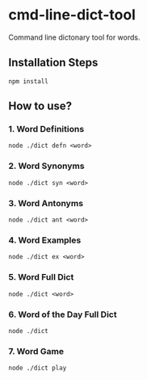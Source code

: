 # cmd-line-dict-tool
Command line dictonary tool for words.

## Installation Steps
`npm install`

## How to use?
### 1. Word Definitions
`node ./dict defn <word>`

### 2. Word Synonyms
`node ./dict syn <word>`

### 3. Word Antonyms
`node ./dict ant <word>`

### 4. Word Examples
`node ./dict ex <word>`

### 5. Word Full Dict
`node ./dict <word>`

### 6. Word of the Day Full Dict
`node ./dict`

### 7. Word Game
`node ./dict play`